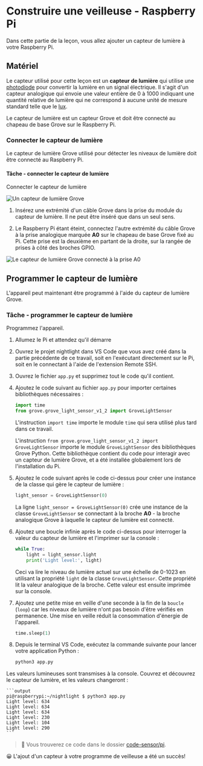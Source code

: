 # Construire une veilleuse - Raspberry Pi

Dans cette partie de la leçon, vous allez ajouter un capteur de lumière à votre Raspberry Pi.

## Matériel

Le capteur utilisé pour cette leçon est un **capteur de lumière** qui utilise une [photodiode](https://wikipedia.org/wiki/Photodiode) pour convertir la lumière en un signal électrique. Il s'agit d'un capteur analogique qui envoie une valeur entière de 0 à 1000 indiquant une quantité relative de lumière qui ne correspond à aucune unité de mesure standard telle que le [lux](https://fr.wikipedia.org/wiki/Lux_(unit%C3%A9)).

Le capteur de lumière est un capteur Grove et doit être connecté au chapeau de base Grove sur le Raspberry Pi.

### Connecter le capteur de lumière

Le capteur de lumière Grove utilisé pour détecter les niveaux de lumière doit être connecté au Raspberry Pi.

#### Tâche - connecter le capteur de lumière

Connecter le capteur de lumière

![Un capteur de lumière Grove](../../../../images/grove-light-sensor.png)

1. Insérez une extrémité d'un câble Grove dans la prise du module du capteur de lumière. Il ne peut être inséré que dans un seul sens.

1. Le Raspberry Pi étant éteint, connectez l'autre extrémité du câble Grove à la prise analogique marquée **A0** sur le chapeau de base Grove fixé au Pi. Cette prise est la deuxième en partant de la droite, sur la rangée de prises à côté des broches GPIO.

![Le capteur de lumière Grove connecté à la prise A0](../../../../images/pi-light-sensor.png)

## Programmer le capteur de lumière

L'appareil peut maintenant être programmé à l'aide du capteur de lumière Grove.

### Tâche - programmer le capteur de lumière

Programmez l'appareil.

1. Allumez le Pi et attendez qu'il démarre

1. Ouvrez le projet nightlight dans VS Code que vous avez créé dans la partie précédente de ce travail, soit en l'exécutant directement sur le Pi, soit en le connectant à l'aide de l'extension Remote SSH.

1. Ouvrez le fichier `app.py` et supprimez tout le code qu'il contient.

1. Ajoutez le code suivant au fichier `app.py` pour importer certaines bibliothèques nécessaires :

    ```python
    import time
    from grove.grove_light_sensor_v1_2 import GroveLightSensor
    ```

    L'instruction `import time` importe le module `time` qui sera utilisé plus tard dans ce travail.

    L'instruction `from grove.grove_light_sensor_v1_2 import GroveLightSensor` importe le module `GroveLightSensor` des bibliothèques Grove Python. Cette bibliothèque contient du code pour interagir avec un capteur de lumière Grove, et a été installée globalement lors de l'installation du Pi.

1. Ajoutez le code suivant après le code ci-dessus pour créer une instance de la classe qui gère le capteur de lumière :

    ```python
    light_sensor = GroveLightSensor(0)
    ```

    La ligne `light_sensor = GroveLightSensor(0)` crée une instance de la classe `GroveLightSensor` se connectant à la broche **A0** - la broche analogique Grove à laquelle le capteur de lumière est connecté.

1. Ajoutez une boucle infinie après le code ci-dessus pour interroger la valeur du capteur de lumière et l'imprimer sur la console :

    ```python
    while True:
        light = light_sensor.light
        print('Light level:', light)
    ```

    Ceci va lire le niveau de lumière actuel sur une échelle de 0-1023 en utilisant la propriété `light` de la classe `GroveLightSensor`. Cette propriété lit la valeur analogique de la broche. Cette valeur est ensuite imprimée sur la console.

1. Ajoutez une petite mise en veille d'une seconde à la fin de la `boucle` (`loop`) car les niveaux de lumière n'ont pas besoin d'être vérifiés en permanence. Une mise en veille réduit la consommation d'énergie de l'appareil.

    ```python
    time.sleep(1)
    ```

1. Depuis le terminal VS Code, exécutez la commande suivante pour lancer votre application Python :

    ```sh
    python3 app.py
    ```

Les valeurs lumineuses sont transmises à la console. Couvrez et découvrez le capteur de lumière, et les valeurs changeront :

    ```output
    pi@raspberrypi:~/nightlight $ python3 app.py 
    Light level: 634
    Light level: 634
    Light level: 634
    Light level: 230
    Light level: 104
    Light level: 290
    ```

> 💁 Vous trouverez ce code dans le dossier [code-sensor/pi](../code-sensor/pi).

😀 L'ajout d'un capteur à votre programme de veilleuse a été un succès!

